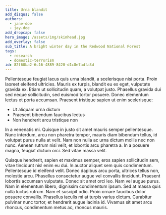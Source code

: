 ```yaml
---
title: Urna blandit
add_disqus: false
authors:
  - jane-doe
  - jay-doe
add_dropcap: false
hero_image: /assets/img/skinhead.jpg
add_overlay: false
sub_title: A bright winter day in the Redwood National Forest
tags:
  - research
  - domestic-terrorism
id: 82f60ba2-6c16-4889-8420-d1c8e7adfa3d
---
```

Pellentesque feugiat lacus quis urna blandit, a scelerisque nisi porta. Proin laoreet eleifend ultricies. Mauris ex turpis, blandit eu ex eget, vulputate gravida ex. Etiam ut sollicitudin quam, a volutpat justo. Phasellus gravida dui sed neque sollicitudin, sed euismod tortor posuere. Donec elementum lectus et porta accumsan. Praesent tristique sapien ut enim scelerisque:

- Ut aliquam urna dictum
- Praesent bibendum faucibus lectus
- Non hendrerit arcu tristique non

In a venenatis mi. Quisque in justo sit amet mauris semper pellentesque. Nunc interdum, arcu non pharetra tempor, mauris diam bibendum tellus, id volutpat purus nulla at velit. Nam non nulla ac urna dictum mollis nec non nunc. Aenean rutrum nisi velit, et lobortis arcu pharetra a. In a posuere magna, feugiat dictum orci. Sed vitae massa velit.

Quisque hendrerit, sapien et maximus semper, eros sapien sollicitudin sem, vitae tincidunt nisl enim eu dui. In auctor aliquet sem quis condimentum. Pellentesque id eleifend velit. Donec dapibus arcu porta, ultrices tellus non, molestie arcu. Phasellus consectetur augue vel convallis tincidunt. Praesent lobortis accumsan vulputate. Donec sit amet orci leo. Nam vel augue purus. Nam in elementum libero, dignissim condimentum ipsum. Sed at massa quis nulla luctus rutrum. Nam et suscipit odio. Proin ornare faucibus dolor posuere convallis. Phasellus iaculis mi at turpis varius dictum. Curabitur pulvinar nunc tortor, et hendrerit augue lacinia id. Vivamus sit amet arcu rhoncus, condimentum metus ac, rhoncus mauris.

